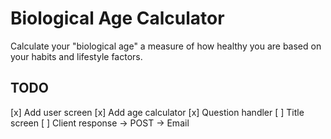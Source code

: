 # Biological Age Calculator
Calculate your "biological age" a measure of how healthy you are based on your habits and lifestyle factors.

## TODO
[x] Add user screen
[x] Add age calculator
[x] Question handler
[ ] Title screen
[ ] Client response -> POST -> Email
